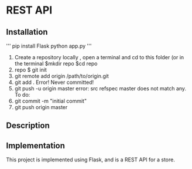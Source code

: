 # REST API


## Installation 

'''
pip install Flask
python app.py
'''



1.	Create a repository locally , open a terminal and cd to this folder (or in the terminal $mkdir repo
$cd repo 
2. repo $ git init 
3.	git remote add origin /path/to/origin.git
4.	git add .
        Error! Never committed!
4.	git push -u origin master
	error: src refspec master does not match any.
	To do:
7.	git commit -m "initial commit"
8.	git push origin master

## Description

## Implementation
This project is implemented using Flask, and is a REST API for a store.

